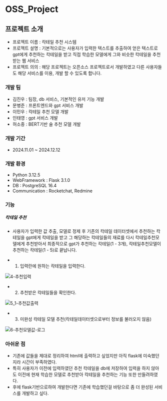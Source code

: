 # OSS_Project


## 프로젝트 소개
- 프로젝트 이름 : 칵테일 추천 시스템
- 프로젝트 설명 : 기본적으로는 사용자가 입력한 텍스트를 추출하여 얻은 텍스트로 gpt에게 추천하는 칵테일을 받고 직접 학습한 모델에게 그와 비슷한 칵테일을 추천받는 웹 서비스
- 프로젝트 의의 : 해당 프로젝트는 오픈소스 프로젝트로서 개발하였고 다른 사용자들도 해당 서비스를 이용, 개발 할 수 있도록 합니다. 


### 개발 팀 
- 김진우 : 팀장, db 서비스, 기본적인 유저 기능 개발
- 문병준 : 프론트엔드와 gpt 서비스 개발
- 이민우 : 칵테일 추천 모델 개발
- 인태영 : gpt 서비스 개발
- 허소중 : BERT기반 술 추천 모델 개발 


### 개발 기간
- 2024.11.01 ~ 2024.12.12


### 개발 환경
- Python 3.12.5
- WebFramework : Flask 3.1.0
- DB : PostgreSQL 16.4
- Communication : Rocketchat, Redmine


### 기능


##### 칵테일 추천
- 사용자가 입력한 값 추출, 모델로 정제 후 기존의 칵테일 데이터셋에서
  추천하는 칵테일을 gpt에게 칵테일을 받고 그 해당하는 칵테일들의 재료를 다시 칵테일추천모델에게 추천받아서 최종적으로 gpt가 추천하는 칵테일(1 - 3개), 칵테일추천모델이 추천하는 칵테일(1 - 5)로 끝납니다.

- 1. 입력란에 원하는 칵테일을 입력한다.

![4-추천입력](https://github.com/user-attachments/assets/126716b5-1112-44fb-98ef-5232938c2a19)



- 2. 추천받은 칵테일들을 확인한다.

![5_1-추천값출력](https://github.com/user-attachments/assets/c2a53903-e67c-484e-8b5d-ac04c5799110)



- 3. 미완성 칵테일 모델 추천(칵테일데이터셋으로부터 정보를 불러오지 않음)

![6-추천모델값-로그](https://github.com/user-attachments/assets/babd7aad-cbd8-47b4-9cef-98785004435d)


### 아쉬운 점
- 기존에 값들을 제대로 정리하여 html에 출력하고 싶었지만 아직 flask에 미숙했던지라 시간이 부족하였다.
- 특히 사용자가 이전에 입력하였던 추천 칵테일을 db에 저장하여 입력을 하지 않아도 이전에 현재 학습한 모델로 추천받아 칵테일을 추천하는 기능 또한 만들려하였다.
- 후에 flask기반으로하여 개발한다면 기존에 학습했던걸 바탕으로 좀 더 완성된 서비스를 개발하고 싶다.




